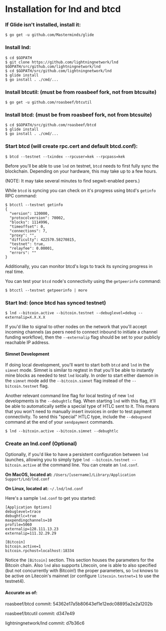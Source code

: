 # Installation for lnd and btcd

### If Glide isn't installed, install it:

```
$ go get -u github.com/Masterminds/glide
```

### Install lnd:

```
$ cd $GOPATH
$ git clone https://github.com/lightningnetwork/lnd $GOPATH/src/github.com/lightningnetwork/lnd
$ cd $GOPATH/src/github.com/lightningnetwork/lnd
$ glide install
$ go install . ./cmd/...
```

### Install btcutil: (must be from roasbeef fork, not from btcsuite)

```
$ go get -u github.com/roasbeef/btcutil
```

### Install btcd: (must be from roasbeef fork, not from btcsuite)

```
$ cd $GOPATH/src/github.com/roasbeef/btcd
$ glide install
$ go install . ./cmd/...
```

### Start btcd (will create rpc.cert and default btcd.conf):

```
$ btcd --testnet --txindex --rpcuser=kek --rpcpass=kek
```

Before you'll be able to use `lnd` on testnet, `btcd` needs to first fully sync
the blockchain. Depending on your hardware, this may take up to a few hours.

(NOTE: It may take several minutes to find segwit-enabled peers.)

While `btcd` is syncing you can check on it's progress using btcd's `getinfo`
RPC command:
```
$ btcctl --testnet getinfo
{
  "version": 120000,
  "protocolversion": 70002,
  "blocks": 1114996,
  "timeoffset": 0,
  "connections": 7,
  "proxy": "",
  "difficulty": 422570.58270815,
  "testnet": true,
  "relayfee": 0.00001,
  "errors": ""
}
```

Additionally, you can monitor btcd's logs to track its syncing progress in real
time.

You can test your `btcd` node's connectivity using the `getpeerinfo` command:
```
$ btcctl --testnet getpeerinfo | more
```

### Start lnd: (once btcd has synced testnet)

```
$ lnd --bitcoin.active --bitcoin.testnet --debuglevel=debug --externalip=X.X.X.X
```

If you'd like to signal to other nodes on the network that you'll accept
incoming channels (as peers need to connect inbound to initiate a channel
funding workflow), then the `--externalip` flag should be set to your publicly
reachable IP address.

#### Simnet Development

If doing local development, you'll want to start both `btcd` and `lnd` in the
`simnet` mode. Simnet is similar to regtest in that you'll be able to instantly
mine blocks as needed to test `lnd` locally. In order to start either daemon in
the `simnet` mode add the `--bitcoin.simnet` flag instead of the
`--bitcoin.testnet` flag.

Another relevant command line flag for local testing of new `lnd` developments
is the `--debughtlc` flag. When starting `lnd` with this flag, it'll be able to
automatically settle a special type of HTLC sent to it. This means that you
won't need to manually insert invoices in order to test payment connectivity.
To send this "special" HTLC type, include the `--debugsend` command at the end
of your `sendpayment` commands.
```
$ lnd --bitcoin.active --bitcoin.simnet --debughtlc
```

### Create an lnd.conf (Optional)

Optionally, if you'd like to have a persistent configuration between `lnd`
launches, allowing you to simply type `lnd --bitcoin.testnet --bitcoin.active`
at the command line. You can create an `lnd.conf`.

**On MacOS, located at:**
`/Users/[username]/Library/Application Support/Lnd/lnd.conf`

**On Linux, located at:**
`~/.lnd/lnd.conf`

Here's a sample `lnd.conf` to get you started:
```
[Application Options]
debuglevel=trace
debughtlc=true
maxpendingchannels=10
profile=5060
externalip=128.111.13.23
externalip=111.32.29.29

[Bitcoin]
bitcoin.active=1
bitcoin.rpchost=localhost:18334
```

Notice the `[Bitcoin]` section. This section houses the parameters for the
Bitcoin chain. Also `lnd` also supports Litecoin, one is able to also specified
(but not concurrently with Bitcoin!) the proper parameters, so `lnd` knows to
be active on Litecoin's mainnet (or configure `litecoin.testnet=1` to use the
testnet4).

#### Accurate as of:
roasbeef/btcd commit: 54362e17a5b80643ef1e12edc08895a2e2a1202b

roasbeef/btcutil commit: d347e49

lightningnetwork/lnd commit: d7b36c6
